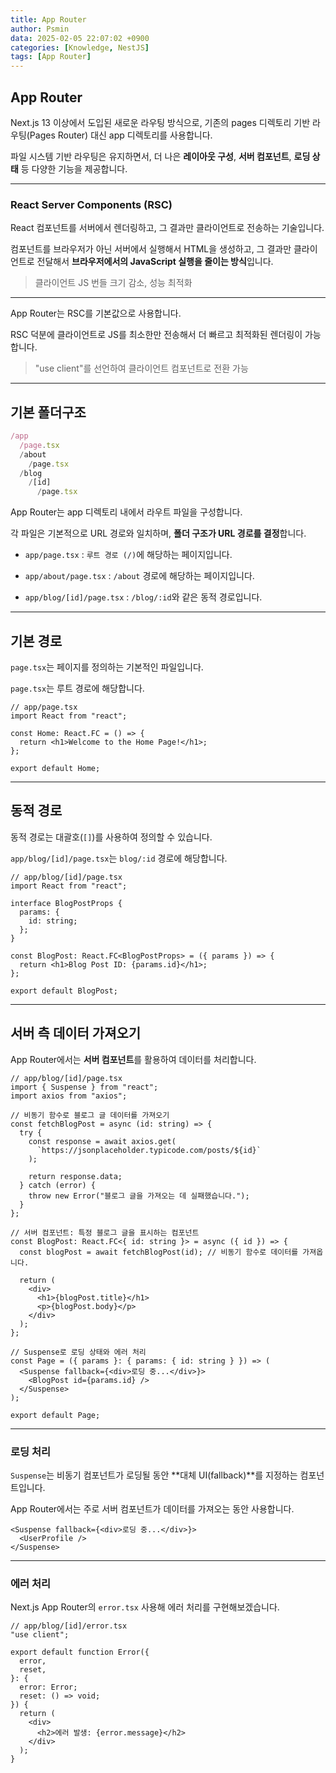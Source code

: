 ```yaml
---
title: App Router
author: Psmin
data: 2025-02-05 22:07:02 +0900
categories: [Knowledge, NestJS]
tags: [App Router]
---
```


## App Router

Next.js 13 이상에서 도입된 새로운 라우팅 방식으로, 기존의 pages 디렉토리 기반 라우팅(Pages Router) 대신 app 디렉토리를 사용합니다.

파일 시스템 기반 라우팅은 유지하면서, 더 나은 **레이아웃 구성**, **서버 컴포넌트**, **로딩 상태** 등 다양한 기능을 제공합니다.

---

### React Server Components (RSC)

React 컴포넌트를 서버에서 렌더링하고, 그 결과만 클라이언트로 전송하는 기술입니다.

컴포넌트를 브라우저가 아닌 서버에서 실행해서 HTML을 생성하고, 그 결과만 클라이언트로 전달해서 **브라우저에서의 JavaScript 실행을 줄이는 방식**입니다.

> 클라이언트 JS 번들 크기 감소, 성능 최적화

---

App Router는 RSC를 기본값으로 사용합니다.

RSC 덕분에 클라이언트로 JS를 최소한만 전송해서 더 빠르고 최적화된 렌더링이 가능합니다.

> "use client"를 선언하여 클라이언트 컴포넌트로 전환 가능

---

## 기본 폴더구조

```ts
/app
  /page.tsx
  /about
    /page.tsx
  /blog
    /[id]
      /page.tsx

```

App Router는 app 디렉토리 내에서 라우트 파일을 구성합니다.

각 파일은 기본적으로 URL 경로와 일치하며, **폴더 구조가 URL 경로를 결정**합니다.

- `app/page.tsx` : `루트 경로 (/)`에 해당하는 페이지입니다.

- `app/about/page.tsx` : `/about` 경로에 해당하는 페이지입니다.

- `app/blog/[id]/page.tsx` : `/blog/:id`와 같은 동적 경로입니다.

---

## 기본 경로

`page.tsx`는 페이지를 정의하는 기본적인 파일입니다.

`page.tsx`는 루트 경로에 해당합니다.

```tsx
// app/page.tsx
import React from "react";

const Home: React.FC = () => {
  return <h1>Welcome to the Home Page!</h1>;
};

export default Home;
```

---

## 동적 경로

동적 경로는 대괄호(`[]`)를 사용하여 정의할 수 있습니다.

`app/blog/[id]/page.tsx`는 `blog/:id` 경로에 해당합니다.

```tsx
// app/blog/[id]/page.tsx
import React from "react";

interface BlogPostProps {
  params: {
    id: string;
  };
}

const BlogPost: React.FC<BlogPostProps> = ({ params }) => {
  return <h1>Blog Post ID: {params.id}</h1>;
};

export default BlogPost;
```

---

## 서버 측 데이터 가져오기

App Router에서는 **서버 컴포넌트**를 활용하여 데이터를 처리합니다.

```tsx
// app/blog/[id]/page.tsx
import { Suspense } from "react";
import axios from "axios";

// 비동기 함수로 블로그 글 데이터를 가져오기
const fetchBlogPost = async (id: string) => {
  try {
    const response = await axios.get(
      `https://jsonplaceholder.typicode.com/posts/${id}`
    );

    return response.data;
  } catch (error) {
    throw new Error("블로그 글을 가져오는 데 실패했습니다.");
  }
};

// 서버 컴포넌트: 특정 블로그 글을 표시하는 컴포넌트
const BlogPost: React.FC<{ id: string }> = async ({ id }) => {
  const blogPost = await fetchBlogPost(id); // 비동기 함수로 데이터를 가져옵니다.

  return (
    <div>
      <h1>{blogPost.title}</h1>
      <p>{blogPost.body}</p>
    </div>
  );
};

// Suspense로 로딩 상태와 에러 처리
const Page = ({ params }: { params: { id: string } }) => (
  <Suspense fallback={<div>로딩 중...</div>}>
    <BlogPost id={params.id} />
  </Suspense>
);

export default Page;
```

---

### 로딩 처리

`Suspense`는 비동기 컴포넌트가 로딩될 동안 **대체 UI(fallback)**를 지정하는 컴포넌트입니다.

App Router에서는 주로 서버 컴포넌트가 데이터를 가져오는 동안 사용합니다.

```tsx
<Suspense fallback={<div>로딩 중...</div>}>
  <UserProfile />
</Suspense>
```

---

### 에러 처리

Next.js App Router의 `error.tsx` 사용해 에러 처리를 구현해보겠습니다.

```tsx
// app/blog/[id]/error.tsx
"use client";

export default function Error({
  error,
  reset,
}: {
  error: Error;
  reset: () => void;
}) {
  return (
    <div>
      <h2>에러 발생: {error.message}</h2>
    </div>
  );
}
```
